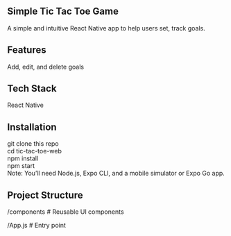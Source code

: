 ## Simple Tic Tac Toe Game<br/>
A simple and intuitive React Native app to help users set, track goals.<br/>

## Features<br/>
Add, edit, and delete goals<br/>

## Tech Stack<br/>
React Native<br/>

## Installation<br/>
git clone this repo<br/>
cd tic-tac-toe-web<br/>
npm install<br/>
npm start<br/>
Note: You’ll need Node.js, Expo CLI, and a mobile simulator or Expo Go app.<br/>

## Project Structure <br/>

/components      # Reusable UI components <br/>
 
/App.js          # Entry point  
